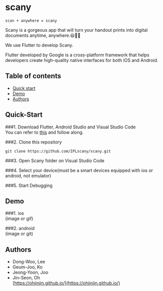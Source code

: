 # scany

~~~
scan + anywhere = scany
~~~

Scany is a gorgeous app that will turn your handout prints into digital documents anytime, anywhere.😃👌🏽<br/>

We use Flutter to develop Scany.<br/>

Flutter developed by Google is a cross-platform framework that helps developers create high-quality native interfaces for both iOS and Android.<br/>

## Table of contents

- [Quick start](#quick-start)
- [Demo](#demo)
- [Authors](#authors)

## Quick-Start
###1. Download Flutter, Android Studio and Visual Studio Code<br/>
You can refer to [this](https://ohjinjin.github.io/flutter/start-flutter/) and follow along.<br/>

###2. Clone this repository<br/>
~~~
git clone https://github.com/IPLscany/scany.git
~~~

###3. Open Scany folder on Visual Studio Code<br/>

###4. Select your device(must be a smart devices equipped with ios or android, not emulator)<br/>

###5. Start Debugging<br/>

## Demo
###1. ios<br/>
(image or gif)

###2. android<br/>
(image or git)

## Authors
* Dong-Woo, Lee<br/>
* Geum-Joo, Ko<br/>
* Jeong-Yoon, Joo<br/>
* Jin-Seon, Oh<br/>
[https://ohjinjin.github.io/](https://ohjinjin.github.io/)<br/>
